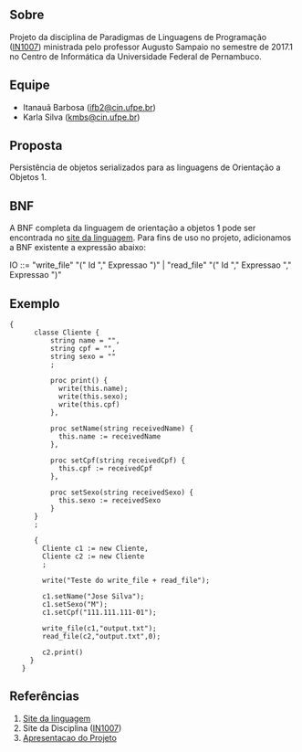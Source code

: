 ## Sobre
Projeto da disciplina de Paradigmas de Linguagens de Programação ([IN1007]) ministrada pelo professor Augusto Sampaio no semestre de 2017.1 no Centro de Informática da Universidade Federal de Pernambuco.

## Equipe
- Itanauã Barbosa (ifb2@cin.ufpe.br)
- Karla Silva (kmbs@cin.ufpe.br)

## Proposta
Persistência de objetos serializados para as linguagens de Orientação a Objetos 1.

## BNF
A BNF completa da linguagem de orientação a objetos 1 pode ser encontrada no [site da linguagem]. Para fins de uso no projeto, adicionamos a BNF existente a expressão abaixo:

IO ::= "write_file" "(" Id "," Expressao ")" | "read_file" "(" Id "," Expressao "," Expressao ")"

## Exemplo

```
{
      classe Cliente {
          string name = "",
          string cpf = "",
          string sexo = ""
          ;
          
          proc print() {
            write(this.name);
            write(this.sexo);
            write(this.cpf)
          },
          
          proc setName(string receivedName) {
            this.name := receivedName            
          },
          
          proc setCpf(string receivedCpf) {
            this.cpf := receivedCpf            
          },
          
          proc setSexo(string receivedSexo) {
            this.sexo := receivedSexo           
          }
      }
      ;

      {
        Cliente c1 := new Cliente,
        Cliente c2 := new Cliente
        ;
        
        write("Teste do write_file + read_file");
        
        c1.setName("Jose Silva");
        c1.setSexo("M");
        c1.setCpf("111.111.111-01");
        
        write_file(c1,"output.txt");
        read_file(c2,"output.txt",0);
        
        c2.print()
     }
   }
```

## Referências
1. [Site da linguagem]
2. Site da Disciplina ([IN1007])
3. [Apresentacao do Projeto]

[IN1007]: <https://www.cin.ufpe.br/~in1007>
[Site da linguagem]: <https://www.cin.ufpe.br/~in1007/linguagens/OrientadaObjetos1/orientadaObjetos1.html>

[Apresentacao do Projeto]: <https://github.com/karlambsilva/plp-project/blob/master/doc/IN1007%20-%20Apresentacao%202.pdf>
